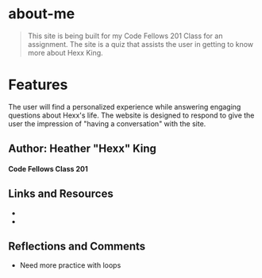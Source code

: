 # about-me

> This site is being built for my Code Fellows 201 Class for an assignment. The site is a quiz that assists the user in getting to know more about Hexx King. 

# Features

The user will find a personalized experience while answering engaging questions about Hexx's life. The website is designed to respond to give the user the impression of "having a conversation" with the site.

## Author: Heather "Hexx" King
#### Code Fellows Class 201

## Links and Resources
- 
- 

## Reflections and Comments
- Need more practice with loops